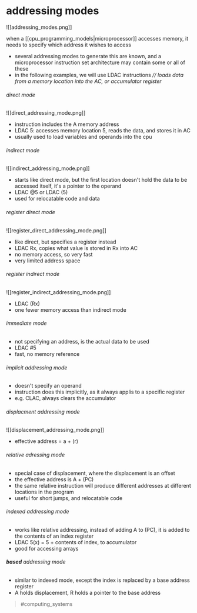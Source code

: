 # addressing modes
![[addressing_modes.png]]
        
when a [[cpu_programming_models|microprocessor]] accesses memory, it needs to specify which address it wishes to access
- several addressing modes to generate this are known, and a microprocessor instruction set architecture may contain some or all of these
- in the following examples, we will use LDAC instructions
_// loads data from a memory location into the AC, or accumulator register_

###### direct mode
![[direct_addressing_mode.png]]
- instruction includes the A memory address
- LDAC 5: accesses memory location 5, reads the data, and stores it in AC
- usually used to load variables and operands into the cpu

###### indirect mode
![[indirect_addressing_mode.png]]
- starts like direct mode, but the first location doesn't hold the data to be accessed itself, it's a pointer to the operand
- LDAC @5 or LDAC (5)
- used for relocatable code and data

###### register direct mode
![[register_direct_addressing_mode.png]]
- like direct, but specifies a register instead
- LDAC Rx, copies what value is stored in Rx into AC
- no memory access, so very fast
- very limited address space

###### register indirect mode
![[register_indirect_addressing_mode.png]]
- LDAC (Rx)
- one fewer memory access than indirect mode

###### immediate mode
- not specifying an address, is the actual data to be used
- LDAC #5
- fast, no memory reference

###### implicit addressing mode
- doesn't specify an operand
- instruction does this implicitly, as it always applis to a specific register
- e.g. CLAC, always clears the accumulator

###### displacment addressing mode
![[displacement_addressing_mode.png]]
- effective address = a + (r)

###### relative adressing mode
- special case of displacement, where the displacement is an offset
- the effective address is A + (PC)
- the same relative instruction will produce different addresses at different locations in the program
- useful for short jumps, and relocatable code

###### indexed addressing mode
- works like relative addressing, instead of adding A to (PC), it is added to the contents of an index register
- LDAC 5(x) = 5 + contents of index, to accumulator
- good for accessing arrays

###### ***based*** addressing mode
- similar to indexed mode, except the index is replaced by a base address register
- A holds displacement, R holds a pointer to the base address


> #computing_systems 